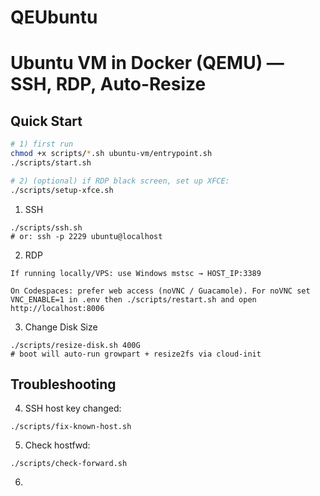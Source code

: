 # QEUbuntu
# Ubuntu VM in Docker (QEMU) — SSH, RDP, Auto-Resize

## Quick Start
```bash
# 1) first run
chmod +x scripts/*.sh ubuntu-vm/entrypoint.sh
./scripts/start.sh

# 2) (optional) if RDP black screen, set up XFCE:
./scripts/setup-xfce.sh
```
1) SSH
```
./scripts/ssh.sh
# or: ssh -p 2229 ubuntu@localhost
```
2) RDP
```
If running locally/VPS: use Windows mstsc → HOST_IP:3389

On Codespaces: prefer web access (noVNC / Guacamole). For noVNC set VNC_ENABLE=1 in .env then ./scripts/restart.sh and open http://localhost:8006
```
3) Change Disk Size
```
./scripts/resize-disk.sh 400G
# boot will auto-run growpart + resize2fs via cloud-init
```
## Troubleshooting
4) SSH host key changed:
```
./scripts/fix-known-host.sh
```
5) Check hostfwd:
```
./scripts/check-forward.sh
```
6) 
